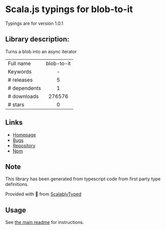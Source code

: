 
# Scala.js typings for blob-to-it

Typings are for version 1.0.1

## Library description:
Turns a blob into an async iterator

|                    |                 |
| ------------------ | :-------------: |
| Full name          | blob-to-it |
| Keywords           | - |
| # releases         | 5 |
| # dependents       | 1 |
| # downloads        | 276576 |
| # stars            | 0 |

## Links
- [Homepage](https://github.com/achingbrain/it#readme)
- [Bugs](https://github.com/achingbrain/it/issues)
- [Repository](https://github.com/achingbrain/it)
- [Npm](https://www.npmjs.com/package/blob-to-it)
    


## Note
This library has been generated from typescript code from first party type definitions.

Provided with :purple_heart: from [ScalablyTyped](https://github.com/oyvindberg/ScalablyTyped)

## Usage
See [the main readme](../../readme.md) for instructions.


